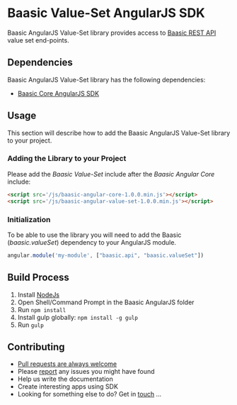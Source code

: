 # Baasic Value-Set AngularJS SDK

Baasic AngularJS Value-Set library provides access to [Baasic REST API](https://api.baasic.com/beta) value set end-points.

## Dependencies

Baasic AngularJS Value-Set library has the following dependencies:

* [Baasic Core AngularJS SDK](../../../baasic-sdk-angularjs-core)

## Usage

This section will describe how to add the Baasic AngularJS Value-Set library to your project.

### Adding the Library to your Project

Please add the _Baasic Value-Set_ include after the _Baasic Angular Core_ include:

```html
<script src='/js/baasic-angular-core-1.0.0.min.js'></script>
<script src='/js/baasic-angular-value-set-1.0.0.min.js'></script>
```

### Initialization

To be able to use the library you will need to add the Baasic (_baasic.valueSet_) dependency to your AngularJS module.

```javascript
angular.module('my-module', ["baasic.api", "baasic.valueSet"])
```

## Build Process

1. Install [NodeJs](http://nodejs.org/download/)
2. Open Shell/Command Prompt in the Baasic AngularJS folder
3. Run `npm install`
4. Install gulp globally: `npm install -g gulp`
5. Run `gulp`

## Contributing

* [Pull requests are always welcome](../../../baasic-sdk-angularjs-value-set/pulls)
* Please [report](../../../baasic-sdk-angularjs-value-set/issues) any issues you might have found
* Help us write the documentation
* Create interesting apps using SDK
* Looking for something else to do? Get in <u>touch</u> ...
